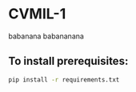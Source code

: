 # CVMIL-1
babanana babananana

## To install prerequisites:
```bash
pip install -r requirements.txt
```
